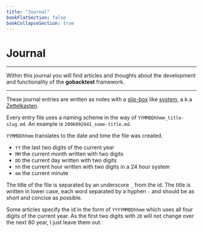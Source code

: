 ```yaml
---
title: "Journal"
bookFlatSection: false
bookCollapseSection: true
---
```


# Journal
---

Within this journal you will find articles and thoughts about the development and functionality of the **gobacktest** framework.

---

These journal entries are written as notes with a [slip-box][1] like [system][2], a.k.a [Zettelkasten][3].

Every entry file uses a naming scheme in the way of `YYMMDDhhmm_title-slug.md`. An example is `2006092041_some-title.md`.

`YYMMDDhhmm` translates to the date and time the file was created.

- `YY` the last two digits of the current year
- `MM` the current month written with two digits
- `DD` the current day written with two digits
- `hh` the current hour written with two digits in a 24 hour system
- `mm` the current minute

The title of the file is separated by an underscore `_` from the id. The title is written in lower case, each word separated by a hyphen `-` and should be as short and concise as possible.

Some articles specify the id in the form of `YYYYMMDDhhmm` which uses all four digits of the current year. As the first two digits with `20` will not change over the next 80 year, I just leave them out.

[1]: https://fortelabs.co/blog/how-to-take-smart-notes/
[2]: https://writingcooperative.com/zettelkasten-how-one-german-scholar-was-so-freakishly-productive-997e4e0ca125
[3]: https://zettelkasten.de
